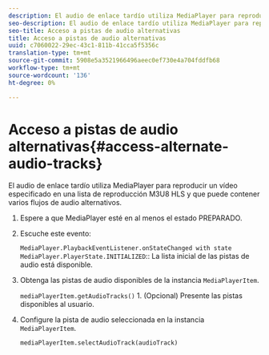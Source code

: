 ```yaml
---
description: El audio de enlace tardío utiliza MediaPlayer para reproducir un vídeo especificado en una lista de reproducción M3U8 HLS y que puede contener varios flujos de audio alternativos.
seo-description: El audio de enlace tardío utiliza MediaPlayer para reproducir un vídeo especificado en una lista de reproducción M3U8 HLS y que puede contener varios flujos de audio alternativos.
seo-title: Acceso a pistas de audio alternativas
title: Acceso a pistas de audio alternativas
uuid: c7060022-29ec-43c1-811b-41cca5f5356c
translation-type: tm+mt
source-git-commit: 5908e5a3521966496aeec0ef730e4a704fddfb68
workflow-type: tm+mt
source-wordcount: '136'
ht-degree: 0%

---
```



# Acceso a pistas de audio alternativas{#access-alternate-audio-tracks}

El audio de enlace tardío utiliza MediaPlayer para reproducir un vídeo especificado en una lista de reproducción M3U8 HLS y que puede contener varios flujos de audio alternativos.

1. Espere a que MediaPlayer esté en al menos el estado PREPARADO.
1. Escuche este evento:

   `MediaPlayer.PlaybackEventListener.onStateChanged with state MediaPlayer.PlayerState.INITIALIZED`:: La lista inicial de las pistas de audio está disponible.

1. Obtenga las pistas de audio disponibles de la instancia `MediaPlayerItem`.

   `mediaPlayerItem.getAudioTracks()` 1. (Opcional) Presente las pistas disponibles al usuario.
1. Configure la pista de audio seleccionada en la instancia `MediaPlayerItem`.

   `mediaPlayerItem.selectAudioTrack(audioTrack)`